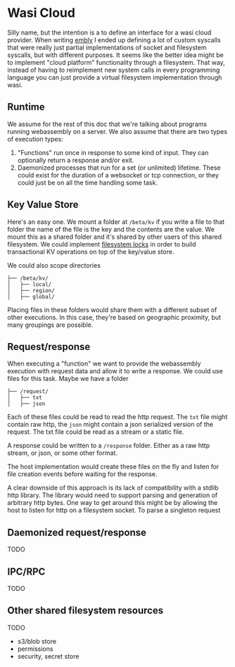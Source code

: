 # Wasi Cloud

Silly name, but the intention is a to define an interface for a wasi cloud provider. When writing [embly](github.com/embly/embly) I ended up defining a lot of custom syscalls that were really just partial implementations of socket and filesystem syscalls, but with different purposes. It seems like the better idea might be to implement "cloud platform" functionality through a filesystem. That way, instead of having to reimplement new system calls in every programming language you can just provide a virtual filesystem implementation through wasi.


## Runtime

We assume for the rest of this doc that we're talking about programs running webassembly on a server. We also assume that there are two types of execution types:
1. "Functions" run once in response to some kind of input. They can optionally return a response and/or exit.
2. Daemonized processes that run for a set (or unlimited) lifetime. These could exist for the duration of a websocket or tcp connection, or they could just be on all the time handling some task.

## Key Value Store

Here's an easy one. We mount a folder at `/beta/kv` if you write a file to that folder the name of the file is the key and the contents are the value. We mount this as a shared folder and it's shared by other users of this shared filesystem. We could implement [filesystem locks](https://github.com/WebAssembly/wasi-filesystem/issues/2) in order to build transactional KV operations on top of the key/value store.

We could also scope directories

```
├── /beta/kv/
│   ├── local/
│   ├── region/
│   ├── global/
```

Placing files in these folders would share them with a different subset of other executions. In this case, they're based on geographic proximity, but many groupings are possible.

## Request/response

When executing a "function" we want to provide the webassembly execution with request data and allow it to write a response. We could use files for this task. Maybe we have a folder

```
├── /request/
│   ├── txt
│   ├── json
```

Each of these files could be read to read the http request. The `txt` file might contain raw http, the `json` might contain a json serialized version of the request. The txt file could be read as a stream or a static file.

A response could be written to a `/response` folder. Either as a raw http stream, or json, or some other format.

The host implementation would create these files on the fly and listen for file creation events before waiting for the response.

A clear downside of this approach is its lack of compatibility with a stdlib http library. The library would need to support parsing and generation of arbitrary http bytes. One way to get around this might be by allowing the host to listen for http on a filesystem socket. To parse a singleton request

## Daemonized request/response

TODO

## IPC/RPC

TODO

## Other shared filesystem resources

TODO

 - s3/blob store
 - permissions
 - security, secret store
